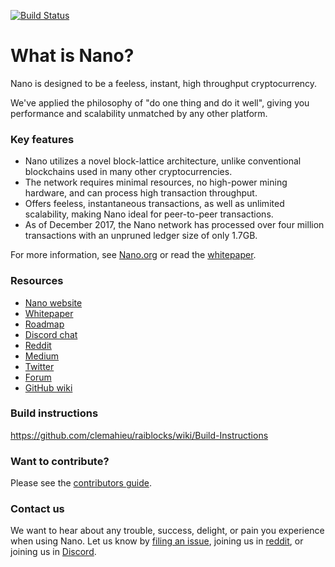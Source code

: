 [![Build Status](https://travis-ci.org/clemahieu/raiblocks.svg?branch=master)](https://travis-ci.org/clemahieu/raiblocks)

# What is Nano?
Nano is designed to be a feeless, instant, high throughput cryptocurrency.

We've applied the philosophy of "do one thing and do it well", giving you performance and scalability unmatched by any other platform.

### Key features
* Nano utilizes a novel block-lattice architecture, unlike conventional blockchains used in many other cryptocurrencies.
* The network requires minimal resources, no high-power mining hardware, and can process high transaction throughput.
* Offers feeless, instantaneous transactions, as well as unlimited scalability, making Nano ideal for peer-to-peer transactions.
* As of December 2017, the Nano network has processed over four million transactions with an unpruned ledger size of only 1.7GB.

For more information, see [Nano.org](https://nano.org/) or read the [whitepaper](https://nano.org/en/whitepaper).

### Resources
- [Nano website](https://nano.org)
- [Whitepaper](https://nano.org/en/whitepaper)
- [Roadmap](https://raiblocks.net/media/raiblocks-roadmap-v2-en.png)
- [Discord chat](https://chat.nano.org/)
- [Reddit](https://reddit.com/r/nanocurrency)
- [Medium](https://medium.com/@nanocurrency)
- [Twitter](https://twitter.com/nanocurrency)
- [Forum](https://forum.raiblocks.net/)
- [GitHub wiki](https://github.com/clemahieu/raiblocks/wiki)

### Build instructions
https://github.com/clemahieu/raiblocks/wiki/Build-Instructions

### Want to contribute?
Please see the [contributors guide](https://github.com/clemahieu/raiblocks/wiki/Contributing).

### Contact us

We want to hear about any trouble, success, delight, or pain you experience when
using Nano. Let us know by [filing an issue](https://github.com/clemahieu/raiblocks/issues), joining us in [reddit](https://reddit.com/r/nanocurrency), or joining us in [Discord](https://chat.nano.org/).
